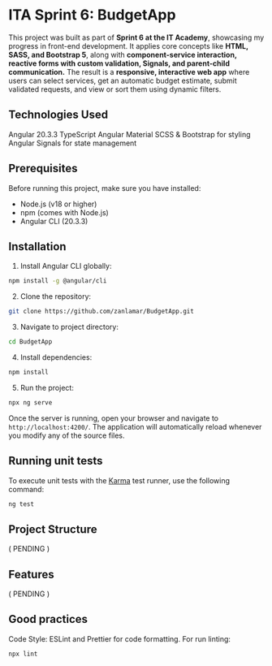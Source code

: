 # ITA Sprint 6: BudgetApp

This project was built as part of **Sprint 6 at the IT Academy**, showcasing my progress in front-end development. It applies core concepts like **HTML, SASS, and Bootstrap 5**, along with **component-service interaction, reactive forms with custom validation, Signals, and parent-child communication.** The result is a **responsive, interactive web app** where users can select services, get an automatic budget estimate, submit validated requests, and view or sort them using dynamic filters.

## Technologies Used

Angular 20.3.3
TypeScript
Angular Material
SCSS & Bootstrap for styling
Angular Signals for state management


## Prerequisites

Before running this project, make sure you have installed:
- Node.js (v18 or higher)
- npm (comes with Node.js)
- Angular CLI (20.3.3)

## Installation

1. Install Angular CLI globally:
```bash
npm install -g @angular/cli
```

2. Clone the repository:

```bash
git clone https://github.com/zanlamar/BudgetApp.git
```

3. Navigate to project directory:
```bash
cd BudgetApp
```

4. Install dependencies:
```bash
npm install
```

5. Run the project: 
```bash
npx ng serve
```

Once the server is running, open your browser and navigate to `http://localhost:4200/`. The application will automatically reload whenever you modify any of the source files.


## Running unit tests

To execute unit tests with the [Karma](https://karma-runner.github.io) test runner, use the following command:

```bash
ng test
```


## Project Structure

( PENDING )


## Features 

( PENDING )

## Good practices

Code Style: ESLint and Prettier for code formatting.
For run linting: 
```bash 
npx lint
```


